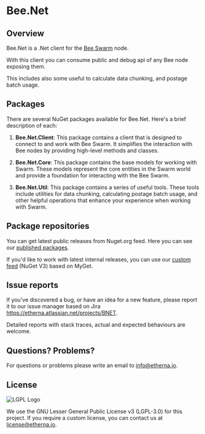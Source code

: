 ﻿# Bee.Net

## Overview

Bee.Net is a .Net client for the [Bee Swarm](https://github.com/ethersphere/bee) node.

With this client you can consume public and debug api of any Bee node exposing them.

This includes also some useful to calculate data chunking, and postage batch usage.

## Packages

There are several NuGet packages available for Bee.Net. Here's a brief description of each:

1. **Bee.Net.Client**: This package contains a client that is designed to connect to and work with Bee Swarm. It
   simplifies the interaction with Bee nodes by providing high-level methods and classes.

2. **Bee.Net.Core**: This package contains the base models for working with Swarm. These models represent the core
   entities in the Swarm world and provide a foundation for interacting with the Bee Swarm.

3. **Bee.Net.Util**: This package contains a series of useful tools. These tools include utilities for data chunking,
   calculating postage batch usage, and other helpful operations that enhance your experience when working with
   Swarm.

## Package repositories

You can get latest public releases from Nuget.org feed. Here you can see our [published packages](https://www.nuget.org/profiles/etherna).

If you'd like to work with latest internal releases, you can use our [custom feed](https://www.myget.org/F/etherna/api/v3/index.json) (NuGet V3) based on MyGet.

## Issue reports

If you've discovered a bug, or have an idea for a new feature, please report it to our issue manager based on Jira https://etherna.atlassian.net/projects/BNET.

Detailed reports with stack traces, actual and expected behaviours are welcome.

## Questions? Problems?

For questions or problems please write an email to [info@etherna.io](mailto:info@etherna.io).

## License

![LGPL Logo](https://www.gnu.org/graphics/lgplv3-with-text-154x68.png)

We use the GNU Lesser General Public License v3 (LGPL-3.0) for this project.
If you require a custom license, you can contact us at [license@etherna.io](mailto:license@etherna.io).

